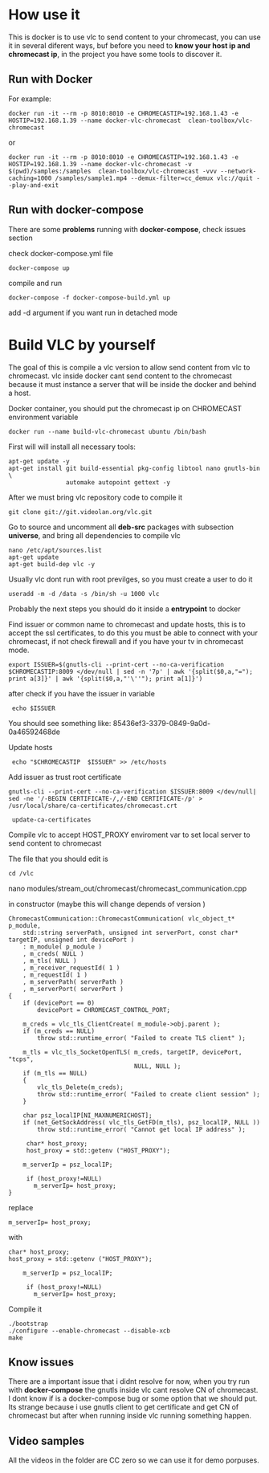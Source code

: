 # How use it

This is docker is to use vlc to send content to your chromecast, you can use it in several diferent ways, buf before you need to **know your host ip and chromecast ip**, in the project you have some tools to discover it.


## Run with Docker

For example:

```
docker run -it --rm -p 8010:8010 -e CHROMECASTIP=192.168.1.43 -e HOSTIP=192.168.1.39 --name docker-vlc-chromecast  clean-toolbox/vlc-chromecast
```
or

```
docker run -it --rm -p 8010:8010 -e CHROMECASTIP=192.168.1.43 -e HOSTIP=192.168.1.39 --name docker-vlc-chromecast -v $(pwd)/samples:/samples  clean-toolbox/vlc-chromecast -vvv --network-caching=1000 /samples/sample1.mp4 --demux-filter=cc_demux vlc://quit --play-and-exit 
```

## Run with docker-compose

There are some **problems** running with **docker-compose**, check issues section

check docker-compose.yml file

```
docker-compose up
```
compile and run

```
docker-compose -f docker-compose-build.yml up
```
add -d argument if you want run in detached mode

#  Build VLC by yourself

The goal of this is compile a vlc version to allow send content from vlc to chromecast.  vlc inside docker cant send content to the chromecast because it must instance a server that will be inside the docker and behind a host.

Docker container, you should put the chromecast ip on CHROMECAST environment variable

    docker run --name build-vlc-chromecast ubuntu /bin/bash

First will will install all necessary tools:
```
apt-get update -y 
apt-get install git build-essential pkg-config libtool nano gnutls-bin \
				automake autopoint gettext -y
```

After we must bring vlc repository code to compile it

```
git clone git://git.videolan.org/vlc.git
```
Go to source and uncomment all **deb-src** packages with subsection **universe**, and bring all dependencies to compile vlc
```
nano /etc/apt/sources.list
apt-get update
apt-get build-dep vlc -y
```

Usually vlc dont run with root previlges, so you must create a user to do it

```
useradd -m -d /data -s /bin/sh -u 1000 vlc
```

Probably the next  steps you should do it inside a **entrypoint** to docker

Find issuer or common name to chromecast  and update hosts, this is to accept the ssl certificates, to do this you must be able to connect with your chromecast, if not check firewall and if you have your tv in chromecast mode.

    export ISSUER=$(gnutls-cli --print-cert --no-ca-verification $CHROMECASTIP:8009 </dev/null | sed -n '7p' | awk '{split($0,a,"="); print a[3]}' | awk '{split($0,a,"'\''"); print a[1]}')

after check if you have the issuer in variable

     echo $ISSUER

You should see something like: 85436ef3-3379-0849-9a0d-0a46592468de

Update hosts

     echo "$CHROMECASTIP  $ISSUER" >> /etc/hosts

Add issuer as trust root certificate
 

    gnutls-cli --print-cert --no-ca-verification $ISSUER:8009 </dev/null| sed -ne '/-BEGIN CERTIFICATE-/,/-END CERTIFICATE-/p' > /usr/local/share/ca-certificates/chromecast.crt
    
     update-ca-certificates


Compile vlc to accept HOST_PROXY  enviroment var to set local server to send content to chromecast

The file that you should edit is 

    cd /vlc

nano modules/stream_out/chromecast/chromecast_communication.cpp

in constructor (maybe this will change depends of version )

    ChromecastCommunication::ChromecastCommunication( vlc_object_t* p_module,
        std::string serverPath, unsigned int serverPort, const char* targetIP, unsigned int devicePort )
        : m_module( p_module )
        , m_creds( NULL )
        , m_tls( NULL )
        , m_receiver_requestId( 1 )
        , m_requestId( 1 )
        , m_serverPath( serverPath )
        , m_serverPort( serverPort )
    {
        if (devicePort == 0)
            devicePort = CHROMECAST_CONTROL_PORT;
    
        m_creds = vlc_tls_ClientCreate( m_module->obj.parent );
        if (m_creds == NULL)
            throw std::runtime_error( "Failed to create TLS client" );
    
        m_tls = vlc_tls_SocketOpenTLS( m_creds, targetIP, devicePort, "tcps",
                                       NULL, NULL );
        if (m_tls == NULL)
        {
            vlc_tls_Delete(m_creds);
            throw std::runtime_error( "Failed to create client session" );
        }
    
        char psz_localIP[NI_MAXNUMERICHOST];
        if (net_GetSockAddress( vlc_tls_GetFD(m_tls), psz_localIP, NULL ))
            throw std::runtime_error( "Cannot get local IP address" );
        
         char* host_proxy;
         host_proxy = std::getenv ("HOST_PROXY");

		m_serverIp = psz_localIP;

		 if (host_proxy!=NULL)
		   m_serverIp= host_proxy;
	}

replace 

    m_serverIp= host_proxy;

with 

    char* host_proxy;
    host_proxy = std::getenv ("HOST_PROXY");
    
   		m_serverIp = psz_localIP;
   
   		 if (host_proxy!=NULL)
   		   m_serverIp= host_proxy;


Compile it

    ./bootstrap
    ./configure --enable-chromecast --disable-xcb
    make




## Know issues

There are a important issue that i didnt resolve for now, when you try run with **docker-compose**  the gnutls inside vlc cant resolve CN of chromecast. I dont know if is a docker-compose bug or some option that we should put. Its strange because i use gnutls client to get certificate and get CN of chromecast but after when running inside vlc running something happen.

## Video samples

All the videos in the folder are CC zero so we can use it for demo porpuses.




